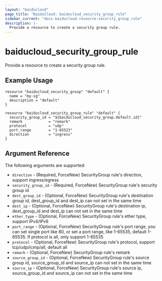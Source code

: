 ```yaml
---
layout: "baiducloud"
page_title: "BaiduCloud: baiducloud_security_group_rule"
sidebar_current: "docs-baiducloud-resource-security_group_rule"
description: |-
  Provide a resource to create a security group rule.
---
```


# baiducloud_security_group_rule

Provide a resource to create a security group rule.

## Example Usage

```hcl
resource "baiducloud_security_group" "default" {
  name = "my-sg"
  description = "default"
}

resource "baiducloud_security_group_rule" "default" {
  security_group_id = "${baiducloud_security_group.default.id}"
  remark            = "remark"
  protocol          = "udp"
  port_range        = "1-65523"
  direction         = "ingress"
}
```

## Argument Reference

The following arguments are supported:

* `direction` - (Required, ForceNew) SecurityGroup rule's direction, support ingress/egress
* `security_group_id` - (Required, ForceNew) SecurityGroup rule's security group id
* `dest_group_id` - (Optional, ForceNew) SecurityGroup rule's destination group id, dest_group_id and dest_ip can not set in the same time
* `dest_ip` - (Optional, ForceNew) SecurityGroup rule's destination ip, dest_group_id and dest_ip can not set in the same time
* `ether_type` - (Optional, ForceNew) SecurityGroup rule's ether type, support IPv4/IPv6
* `port_range` - (Optional, ForceNew) SecurityGroup rule's port range, you can set single port like 80, or set a port range, like 1-65535, default 1-65535. If protocol is all, only support 1-65535
* `protocol` - (Optional, ForceNew) SecurityGroup rule's protocol, support tcp/udp/icmp/all, default all
* `remark` - (Optional, ForceNew) SecurityGroup rule's remark
* `source_group_id` - (Optional, ForceNew) SecurityGroup rule's source group id, source_group_id and source_ip can not set in the same time
* `source_ip` - (Optional, ForceNew) SecurityGroup rule's source ip, source_group_id and source_ip can not set in the same time


